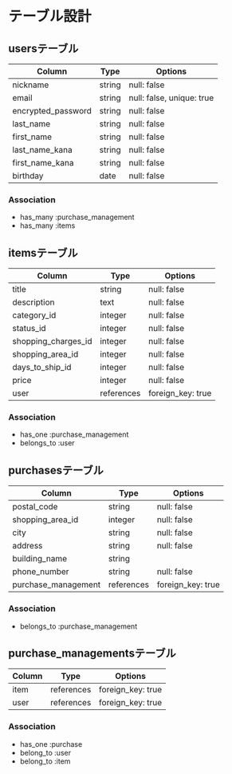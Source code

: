 # テーブル設計

## usersテーブル
| Column                       | Type   | Options                   |
| ---------------------------- | ------ | ------------------------- |
| nickname                     | string | null: false               |
| email                        | string | null: false, unique: true |
| encrypted_password           | string | null: false               |
| last_name                    | string | null: false               |
| first_name                   | string | null: false               |
| last_name_kana               | string | null: false               |
| first_name_kana              | string | null: false               |
| birthday                     | date   | null: false               |

### Association
- has_many :purchase_management
- has_many :items

##  itemsテーブル
| Column                | Type       | Options           |
| --------------------- | ---------- | ----------------- |
| title                 | string     | null: false       |
| description           | text       | null: false       |
| category_id           | integer    | null: false       |
| status_id             | integer    | null: false       |
| shopping_charges_id   | integer    | null: false       |
| shopping_area_id      | integer    | null: false       |
| days_to_ship_id       | integer    | null: false       |
| price                 | integer    | null: false       |
| user                  | references | foreign_key: true |

### Association
- has_one :purchase_management
- belongs_to :user

##  purchasesテーブル
| Column                 | Type       | Options           |
| ---------------------- | ---------- | ----------------- |
| postal_code            | string     | null: false       |
| shopping_area_id       | integer    | null: false       |
| city                   | string     | null: false       |
| address                | string     | null: false       |
| building_name          | string     |                   |
| phone_number           | string     | null: false       |
| purchase_management    | references | foreign_key: true |

### Association
- belongs_to :purchase_management


## purchase_managementsテーブル
| Column  | Type       | Options           |
|---------|------------|-------------------|
| item    | references | foreign_key: true |
| user    | references | foreign_key: true |

### Association
- has_one :purchase
- belong_to :user
- belong_to :item
